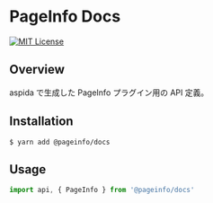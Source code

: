 # PageInfo Docs

[![MIT License](http://img.shields.io/badge/license-MIT-blue.svg?style=flat)](LICENSE)

## Overview

aspida で生成した PageInfo プラグイン用の API 定義。

## Installation

```shell
$ yarn add @pageinfo/docs
```

## Usage

```typescript
import api, { PageInfo } from '@pageinfo/docs'
```
